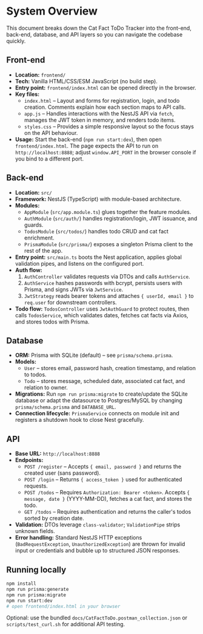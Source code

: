 # System Overview

This document breaks down the Cat Fact ToDo Tracker into the front-end, back-end,
database, and API layers so you can navigate the codebase quickly.

## Front-end

- **Location:** `frontend/`
- **Tech:** Vanilla HTML/CSS/ESM JavaScript (no build step).
- **Entry point:** `frontend/index.html` can be opened directly in the browser.
- **Key files:**
  - `index.html` – Layout and forms for registration, login, and todo creation. Comments explain how each section maps to API calls.
  - `app.js` – Handles interactions with the NestJS API via `fetch`, manages the JWT token in memory, and renders todo items.
  - `styles.css` – Provides a simple responsive layout so the focus stays on the API behaviour.
- **Usage:** Start the back-end (`npm run start:dev`), then open `frontend/index.html`. The page expects the API to run on `http://localhost:8888`; adjust `window.API_PORT` in the browser console if you bind to a different port.

## Back-end

- **Location:** `src/`
- **Framework:** NestJS (TypeScript) with module-based architecture.
- **Modules:**
  - `AppModule` (`src/app.module.ts`) glues together the feature modules.
  - `AuthModule` (`src/auth/`) handles registration/login, JWT issuance, and guards.
  - `TodosModule` (`src/todos/`) handles todo CRUD and cat fact enrichment.
  - `PrismaModule` (`src/prisma/`) exposes a singleton Prisma client to the rest of the app.
- **Entry point:** `src/main.ts` boots the Nest application, applies global validation pipes, and listens on the configured port.
- **Auth flow:**
  1. `AuthController` validates requests via DTOs and calls `AuthService`.
  2. `AuthService` hashes passwords with bcrypt, persists users with Prisma, and signs JWTs via `JwtService`.
  3. `JwtStrategy` reads bearer tokens and attaches `{ userId, email }` to `req.user` for downstream controllers.
- **Todo flow:** `TodosController` uses `JwtAuthGuard` to protect routes, then calls `TodosService`, which validates dates, fetches cat facts via Axios, and stores todos with Prisma.

## Database

- **ORM:** Prisma with SQLite (default) – see `prisma/schema.prisma`.
- **Models:**
  - `User` – stores email, password hash, creation timestamp, and relation to todos.
  - `Todo` – stores message, scheduled date, associated cat fact, and relation to owner.
- **Migrations:** Run `npm run prisma:migrate` to create/update the SQLite database or adapt the datasource to Postgres/MySQL by changing `prisma/schema.prisma` and `DATABASE_URL`.
- **Connection lifecycle:** `PrismaService` connects on module init and registers a shutdown hook to close Nest gracefully.

## API

- **Base URL:** `http://localhost:8888`
- **Endpoints:**
  - `POST /register` – Accepts `{ email, password }` and returns the created user (sans password).
  - `POST /login` – Returns `{ access_token }` used for authenticated requests.
  - `POST /todos` – Requires `Authorization: Bearer <token>`. Accepts `{ message, date }` (YYYY-MM-DD), fetches a cat fact, and stores the todo.
  - `GET /todos` – Requires authentication and returns the caller's todos sorted by creation date.
- **Validation:** DTOs leverage `class-validator`; `ValidationPipe` strips unknown fields.
- **Error handling:** Standard NestJS HTTP exceptions (`BadRequestException`, `UnauthorizedException`) are thrown for invalid input or credentials and bubble up to structured JSON responses.

## Running locally

```bash
npm install
npm run prisma:generate
npm run prisma:migrate
npm run start:dev
# open frontend/index.html in your browser
```

Optional: use the bundled `docs/CatFactToDo.postman_collection.json` or `scripts/test_curl.sh` for additional API testing.
